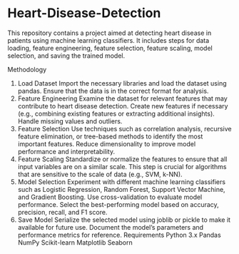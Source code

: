 # Heart-Disease-Detection
This repository contains a project aimed at detecting heart disease in patients using machine learning classifiers. It includes steps for data loading, feature engineering, feature selection, feature scaling, model selection, and saving the trained model.

Methodology
1. Load Dataset
Import the necessary libraries and load the dataset using pandas.
Ensure that the data is in the correct format for analysis.
2. Feature Engineering
Examine the dataset for relevant features that may contribute to heart disease detection.
Create new features if necessary (e.g., combining existing features or extracting additional insights).
Handle missing values and outliers.
3. Feature Selection
Use techniques such as correlation analysis, recursive feature elimination, or tree-based methods to identify the most important features.
Reduce dimensionality to improve model performance and interpretability.
4. Feature Scaling
Standardize or normalize the features to ensure that all input variables are on a similar scale.
This step is crucial for algorithms that are sensitive to the scale of data (e.g., SVM, k-NN).
5. Model Selection
Experiment with different machine learning classifiers such as Logistic Regression, Random Forest, Support Vector Machine, and Gradient Boosting.
Use cross-validation to evaluate model performance.
Select the best-performing model based on accuracy, precision, recall, and F1 score.
6. Save Model
Serialize the selected model using joblib or pickle to make it available for future use.
Document the model’s parameters and performance metrics for reference.
Requirements
Python 3.x
Pandas
NumPy
Scikit-learn
Matplotlib
Seaborn
